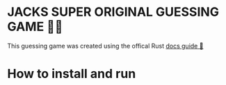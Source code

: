 # JACKS SUPER ORIGINAL GUESSING GAME 🔢🦀
This guessing game was created using the offical Rust [docs guide 📙](https://doc.rust-lang.org/book/ch02-00-guessing-game-tutorial.html#handling-invalid-input)


# How to install and run
